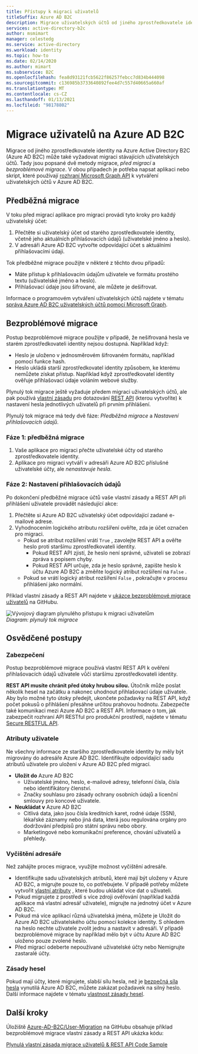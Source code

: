 ```yaml
---
title: Přístupy k migraci uživatelů
titleSuffix: Azure AD B2C
description: Migrace uživatelských účtů od jiného zprostředkovatele identity do Azure AD B2C pomocí metod migrace před migrací nebo bezproblémové migrace.
services: active-directory-b2c
author: msmimart
manager: celestedg
ms.service: active-directory
ms.workload: identity
ms.topic: how-to
ms.date: 02/14/2020
ms.author: mimart
ms.subservice: B2C
ms.openlocfilehash: fea8d93121fcb5622f86257febcc7d834b444098
ms.sourcegitcommit: c136985b3733640892fee4d7c557d40665a660af
ms.translationtype: MT
ms.contentlocale: cs-CZ
ms.lasthandoff: 01/13/2021
ms.locfileid: "98178802"
---
```

# <a name="migrate-users-to-azure-ad-b2c"></a>Migrace uživatelů na Azure AD B2C

Migrace od jiného zprostředkovatele identity na Azure Active Directory B2C (Azure AD B2C) může také vyžadovat migraci stávajících uživatelských účtů. Tady jsou popsané dvě metody migrace, *před migrací* a *bezproblémové migrace*. V obou případech je potřeba napsat aplikaci nebo skript, které používají [rozhraní Microsoft Graph API](manage-user-accounts-graph-api.md) k vytváření uživatelských účtů v Azure AD B2C.

## <a name="pre-migration"></a>Předběžná migrace

V toku před migrací aplikace pro migraci provádí tyto kroky pro každý uživatelský účet:

1. Přečtěte si uživatelský účet od starého zprostředkovatele identity, včetně jeho aktuálních přihlašovacích údajů (uživatelské jméno a heslo).
1. V adresáři Azure AD B2C vytvořte odpovídající účet s aktuálními přihlašovacími údaji.

Tok předběžné migrace použijte v některé z těchto dvou případů:

- Máte přístup k přihlašovacím údajům uživatele ve formátu prostého textu (uživatelské jméno a heslo).
- Přihlašovací údaje jsou šifrované, ale můžete je dešifrovat.

Informace o programovém vytváření uživatelských účtů najdete v tématu [správa Azure AD B2C uživatelských účtů pomocí Microsoft Graph](manage-user-accounts-graph-api.md).

## <a name="seamless-migration"></a>Bezproblémové migrace

Postup bezproblémové migrace použijte v případě, že nešifrovaná hesla ve starém zprostředkovateli identity nejsou dostupná. Například když:

- Heslo je uloženo v jednosměrovém šifrovaném formátu, například pomocí funkce hash.
- Heslo ukládá starší zprostředkovatel identity způsobem, ke kterému nemůžete získat přístup. Například když zprostředkovatel identity ověřuje přihlašovací údaje voláním webové služby.

Plynulý tok migrace ještě vyžaduje předem migraci uživatelských účtů, ale pak používá [vlastní zásadu](custom-policy-get-started.md) pro dotazování [REST API](custom-policy-rest-api-intro.md) (kterou vytvoříte) k nastavení hesla jednotlivých uživatelů při prvním přihlášení.

Plynulý tok migrace má tedy dvě fáze: *Předběžná migrace* a *Nastavení přihlašovacích údajů*.

### <a name="phase-1-pre-migration"></a>Fáze 1: předběžná migrace

1. Vaše aplikace pro migraci přečte uživatelské účty od starého zprostředkovatele identity.
1. Aplikace pro migraci vytváří v adresáři Azure AD B2C příslušné uživatelské účty, ale *nenastavuje hesla*.

### <a name="phase-2-set-credentials"></a>Fáze 2: Nastavení přihlašovacích údajů

Po dokončení předběžné migrace účtů vaše vlastní zásady a REST API při přihlášení uživatele provádět následující akce:

1. Přečtěte si Azure AD B2C uživatelský účet odpovídající zadané e-mailové adrese.
1. Vyhodnocením logického atributu rozšíření ověřte, zda je účet označen pro migraci.
    - Pokud se atribut rozšíření vrátí `True` , zavolejte REST API a ověřte heslo proti staršímu zprostředkovateli identity.
      - Pokud REST API zjistí, že heslo není správné, uživateli se zobrazí zpráva s popisem chyby.
      - Pokud REST API určuje, zda je heslo správné, zapište heslo k účtu Azure AD B2C a změňte logický atribut rozšíření na `False` .
    - Pokud se vrátí logický atribut rozšíření `False` , pokračujte v procesu přihlášení jako normální.

Příklad vlastní zásady a REST API najdete v [ukázce bezproblémové migrace uživatelů](https://aka.ms/b2c-account-seamless-migration) na GitHubu.

![Vývojový diagram plynulého přístupu k migraci uživatelům](./media/user-migration/diagram-01-seamless-migration.png)<br />*Diagram: plynulý tok migrace*

## <a name="best-practices"></a>Osvědčené postupy

### <a name="security"></a>Zabezpečení

Postup bezproblémové migrace používá vlastní REST API k ověření přihlašovacích údajů uživatele vůči staršímu zprostředkovateli identity.

**REST API musíte chránit před útoky hrubou silou.** Útočník může poslat několik hesel na začátku a nakonec uhodnout přihlašovací údaje uživatele. Aby bylo možné tyto útoky předejít, ukončete požadavky na REST API, když počet pokusů o přihlášení přesáhne určitou prahovou hodnotu. Zabezpečte také komunikaci mezi Azure AD B2C a REST API. Informace o tom, jak zabezpečit rozhraní API RESTful pro produkční prostředí, najdete v tématu [Secure RESTFUL API](secure-rest-api.md).

### <a name="user-attributes"></a>Atributy uživatele

Ne všechny informace ze staršího zprostředkovatele identity by měly být migrovány do adresáře Azure AD B2C. Identifikujte odpovídající sadu atributů uživatele pro uložení v Azure AD B2C před migrací.

- **Uložit do** Azure AD B2C
  - Uživatelské jméno, heslo, e-mailové adresy, telefonní čísla, čísla nebo identifikátory členství.
  - Značky souhlasu pro zásady ochrany osobních údajů a licenční smlouvy pro koncové uživatele.
- **Neukládat v** Azure AD B2C
  - Citlivá data, jako jsou čísla kreditních karet, rodné údaje (SSN), lékařské záznamy nebo jiná data, která jsou regulována orgány pro dodržování předpisů pro státní správu nebo obory.
  - Marketingové nebo komunikační preference, chování uživatelů a přehledy.

### <a name="directory-clean-up"></a>Vyčištění adresáře

Než zahájíte proces migrace, využijte možnost vyčištění adresáře.

- Identifikujte sadu uživatelských atributů, které mají být uloženy v Azure AD B2C, a migrujte pouze to, co potřebujete. V případě potřeby můžete vytvořit [vlastní atributy](user-flow-custom-attributes.md) , které budou ukládat více dat o uživateli.
- Pokud migrujete z prostředí s více zdroji ověřování (například každá aplikace má vlastní adresář uživatele), migrujte na jednotný účet v Azure AD B2C.
- Pokud má více aplikací různá uživatelská jména, můžete je Uložit do Azure AD B2C uživatelského účtu pomocí kolekce identity. S ohledem na heslo nechte uživatele zvolit jednu a nastavit v adresáři. V případě bezproblémové migrace by například mělo být v účtu Azure AD B2C uloženo pouze zvolené heslo.
- Před migrací odeberte nepoužívané uživatelské účty nebo Nemigrujte zastaralé účty.

### <a name="password-policy"></a>Zásady hesel

Pokud mají účty, které migrujete, slabší sílu hesla, než je [bezpečná síla hesla](../active-directory/authentication/concept-sspr-policy.md) vynutilá Azure AD B2C, můžete zakázat požadavek na silný heslo. Další informace najdete v tématu [vlastnost zásady hesel](user-profile-attributes.md#password-policy-attribute).

## <a name="next-steps"></a>Další kroky

Úložiště [Azure-AD-B2C/User-Migration](https://github.com/azure-ad-b2c/user-migration) na GitHubu obsahuje příklad bezproblémové migrace vlastní zásady a REST API ukázka kódu:

[Plynulá vlastní zásada migrace uživatelů & REST API Code Sample](https://aka.ms/b2c-account-seamless-migration)
